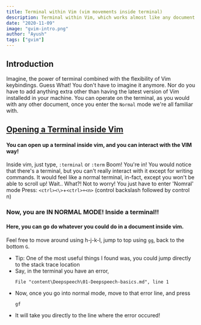 ```yaml
---
title: Terminal within Vim (vim movements inside terminal)
description: Terminal within Vim, which works almost like any document within Vim, except it's a terminal
date: "2020-11-09"
image: "gvim-intro.png"
author: "Ayush"
tags: ["gvim"]
---
```


## Introduction
Imagine, the power of terminal combined with the flexibility of Vim keybindings.
Guess What! You don't have to imagine it anymore. Nor do you have to add anything extra other than having the latest version of Vim installedd in your machine.
You can operate on the terminal, as you would with any other document, once you enter the `Normal` mode we're all familiar with.

## [Opening a Terminal inside Vim](https://www.youtube.com/watch?v=8m5t9VDAqDE)
#### You can open up a terminal inside vim, and you can interact with the VIM way!
Inside vim, just type, `:terminal` or `:term`
Boom! You're in!
You would notice that there's a terminal, but you can't really interact with it except for writing commands. It would feel like a normal terminal, in-fact, except you won't be able to scroll up! Wait.. What?!
Not to worry! You just have to enter 'Nomral' mode
Press: `<ctrl><\>`+`<ctrl>+<n>` (control backslash followed by control n)
### Now, you are IN NORMAL MODE! Inside a terminal!!
#### Here, you can go do whatever you could do in a document inside vim.
Feel free to move around using h-j-k-l, jump to top using `gg`, back to the bottom `G`.

- Tip: One of the most useful things I found was, you could jump directly to the stack trace location
- Say, in the terminal you have an error,
    ```
    File "content\Deepspeech\01-Deepspeech-basics.md", line 1
    ```
- Now, once you go into normal mode, move to that error line, and press
    ```
    gf
    ```
- It will take you directly to the line where the error occured!
